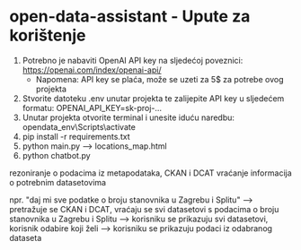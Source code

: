 # open-data-assistant - Upute za korištenje

1. Potrebno je nabaviti OpenAI API key na sljedećoj poveznici: https://openai.com/index/openai-api/
    - Napomena: API key se plaća, može se uzeti za 5$ za potrebe ovog projekta
2. Stvorite datoteku .env unutar projekta te zalijepite API key u sljedećem formatu: OPENAI_API_KEY=sk-proj-…
3. Unutar projekta otvorite terminal i unesite iduću naredbu: opendata_env\Scripts\activate
4. pip install -r requirements.txt
5. python main.py --> locations_map.html
6. python chatbot.py


rezoniranje o podacima iz metapodataka, CKAN i DCAT
vraćanje informacija o potrebnim datasetovima

npr. "daj mi sve podatke o broju stanovnika u Zagrebu i Splitu"
 --> pretražuje se CKAN i DCAT, vraćaju se svi datasetovi s podacima o broju stanovnika u Zagrebu i Splitu
    --> korisniku se prikazuju svi datasetovi, korisnik odabire koji želi
        --> korisniku se prikazuju podaci iz odabranog dataseta
